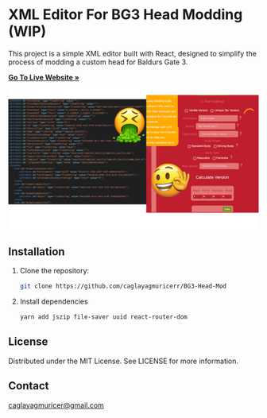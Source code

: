 # XML Editor For BG3 Head Modding (WIP)

This project is a simple XML editor built with React, designed to simplify the process of modding a custom head for Baldurs Gate 3.

<a href="https://bg3customhead.top/"><strong>Go To Live Website »</strong></a>

![YEAH](https://github.com/caglayagmuricerr/bg3-head-file-modifier/blob/main/yeah.png)

## Installation

1. Clone the repository:

   ```bash
   git clone https://github.com/caglayagmuricerr/BG3-Head-Mod

2. Install dependencies 

    ```bash
    yarn add jszip file-saver uuid react-router-dom

## License

Distributed under the MIT License. See LICENSE for more information.

## Contact 

caglayagmuricer@gmail.com
